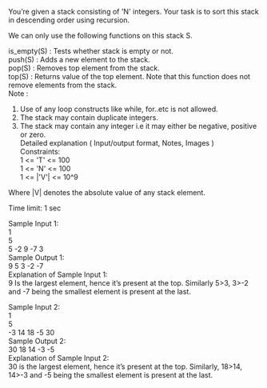 You’re given a stack consisting of 'N' integers. Your task is to sort this stack in descending order using recursion.</br>

We can only use the following functions on this stack S.</br>

is_empty(S) : Tests whether stack is empty or not.</br>
push(S) : Adds a new element to the stack.</br>
pop(S) : Removes top element from the stack.</br>
top(S) : Returns value of the top element. Note that this function does not remove elements from the stack.</br>
Note :</br>
1) Use of any loop constructs like while, for..etc is not allowed. </br>
2) The stack may contain duplicate integers.</br>
3) The stack may contain any integer i.e it may either be negative, positive or zero.</br>
Detailed explanation ( Input/output format, Notes, Images )</br>
Constraints:</br>
1 <= 'T' <= 100</br>
1 <=  'N' <= 100</br>
1 <= |'V'| <= 10^9</br>

Where |V| denotes the absolute value of any stack element.</br>

Time limit: 1 sec</br>

Sample Input 1:</br>
1</br>
5</br>
5 -2 9 -7 3</br>
Sample Output 1:</br>
9 5 3 -2 -7</br>
Explanation of Sample Input 1:</br>
9 Is the largest element, hence it’s present at the top. Similarly 5>3, 3>-2 and -7 being the smallest element is present at the last. </br>

Sample Input 2:</br>
1</br>
5</br>
-3 14 18 -5 30</br>
Sample Output 2:</br>
30 18 14 -3 -5</br>
Explanation of Sample Input 2:</br>
30 is the largest element, hence it’s present at the top. Similarly, 18>14, 14>-3 and -5 being the smallest element is present at the last. 
